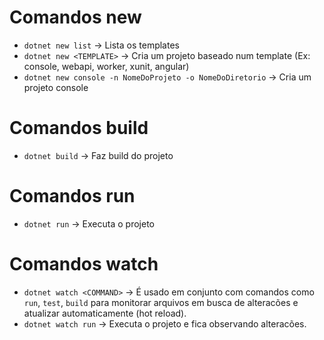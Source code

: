 # Comandos new

- `dotnet new list` -> Lista os templates
- `dotnet new <TEMPLATE>` -> Cria um projeto baseado num template (Ex: console, webapi, worker, xunit, angular)
- `dotnet new console -n NomeDoProjeto -o NomeDoDiretorio` -> Cria um projeto console


# Comandos build

- `dotnet build` -> Faz build do projeto

# Comandos run

- `dotnet run` -> Executa o projeto

# Comandos watch

- `dotnet watch <COMMAND>` -> É usado em conjunto com comandos como `run`, `test`, `build` para monitorar arquivos em busca de alteracões e atualizar automaticamente (hot reload).
- `dotnet watch run` -> Executa o projeto e fica observando alteracões.